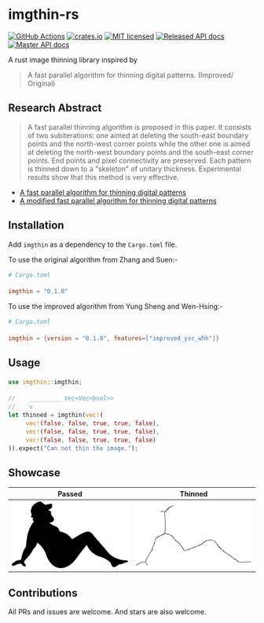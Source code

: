 # imgthin-rs
[![GitHub Actions](https://github.com/FreeReacts/imgthin-rs/workflows/Main/badge.svg)](https://github.com/FreeReacts/imgthin-rs/actions) [![crates.io](http://meritbadge.herokuapp.com/imgthin)](https://crates.io/crates/imgthin) [![MIT licensed](https://img.shields.io/badge/license-MIT-blue.svg)](./LICENSE) [![Released API docs](https://docs.rs/imgthin/badge.svg)](http://docs.rs/imgthin) [![Master API docs](https://img.shields.io/badge/docs-master-green.svg)](https://docs.rs/imgthin)

A rust image thinning library inspired by

> A fast parallel algorithm for thinning digital patterns. (Improved/ Original)

## Research Abstract

> A fast parallel thinning algorithm is proposed
> in this paper. It consists of two subiterations: one aimed at
> deleting the south-east boundary points and the north-west
> corner points while the other one is aimed at deleting the
> north-west boundary points and the south-east corner
> points. End points and pixel connectivity are preserved.
> Each pattern is thinned down to a "skeleton" of unitary
> thickness. Experimental results show that this method is
> very effective.

- [A fast parallel algorithm for thinning digital patterns](https://www-prima.inrialpes.fr/perso/Tran/Draft/gateway.cfm.pdf)
- [A modified fast parallel algorithm for thinning digital patterns](https://www.researchgate.net/publication/222456229)

## Installation

Add `imgthin` as a dependency to the `Cargo.toml` file.

To use the original algorithm from Zhang and Suen:-

```toml
# Cargo.toml

imgthin = "0.1.0"
```

To use the improved algorithm from Yung Sheng and Wen-Hsing:-

```toml
# Cargo.toml

imgthin = {version = "0.1.0", features=["improved_ysc_whh"]}

```

## Usage

```rust
use imgthin::imgthin;

//    _________ Vec<Vec<bool>>
//    v
let thinned = imgthin(vec!(
     vec!(false, false, true, true, false),
     vec!(false, false, true, true, false),
     vec!(false, false, true, true, false)
)).expect("Can not thin the image.");

```

## Showcase

Passed | Thinned
------ | --------
![imgthin-rs Passed Image](./examples/zhang-suen/image/original.png) | ![imgthin-rs Thinned Image](./examples/zhang-suen/image/thinned.png)


## Contributions

All PRs and issues are welcome. And stars are also welcome.
